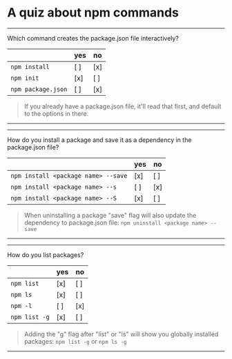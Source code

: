 # A quiz about npm commands

---

Which command creates the package.json file interactively?

|                    | yes    | no     |
| ------------------ | ------ | ------ |
| `npm install`      |  [ ]   |  [x]   |
| `npm init`         |  [x]   |  [ ]   |
| `npm package.json` |  [ ]   |  [x]   |

> If you already have a package.json file, it'll read that first, and default to the options in there.

---

---

How do you install a package and save it as a dependency in the package.json file?

|                                      | yes    | no     |
| ------------------------------------ | ------ | ------ |
| `npm install <package name> --save`  |  [x]   |  [ ]   |
| `npm install <package name> --s`     |  [ ]   |  [x]   |
| `npm install <package name> --S`     |  [x]   |  [ ]   |

> When uninstalling a package "save" flag will also update the dependency to package.json file: `npm uninstall <package name> --save`

---

---

How do you list packages?

|                  | yes    | no     |
| ---------------- | ------ | ------ |
| `npm list`       |  [x]   |  [ ]   |
| `npm ls`         |  [x]   |  [ ]   |
| `npm -l`         |  [ ]   |  [x]   |
| `npm list -g`    |  [x]   |  [ ]   |

> Adding the "g" flag after "list" or "ls" will show you globally installed packages: `npm list -g` or `npm ls -g`

---
